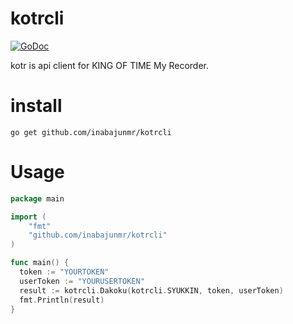 # kotrcli


[![GoDoc](https://godoc.org/github.com/inabajunmr/kotrcli/github?status.svg)](https://godoc.org/github.com/inabajunmr/kotrcli)



kotr is api client for KING OF TIME My Recorder.

# install
```
go get github.com/inabajunmr/kotrcli
```

# Usage
```go
package main

import (
	"fmt"
	"github.com/inabajunmr/kotrcli"
)

func main() {
  token := "YOURTOKEN"
  userToken := "YOURUSERTOKEN"
  result := kotrcli.Dakoku(kotrcli.SYUKKIN, token, userToken)
  fmt.Println(result)
}


```

